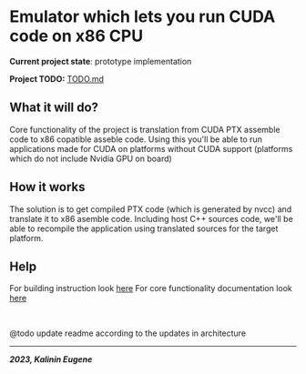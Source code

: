 # Emulator which lets you run CUDA code on x86 CPU

**Current project state**: prototype implementation

**Project TODO:** [TODO.md](./TODO.md)


## What it will do?

Core functionality of the project is translation from CUDA PTX assemble code to x86 copatible asseble code.
Using this you'll be able to run applications made for CUDA on platforms without CUDA support (platforms which do not include Nvidia GPU on board)

## How it works

The solution is to get compiled PTX code (which is generated by nvcc) and translate it to x86 asemble code. Including host C++ sources code, we'll be able to recompile the application using translated sources for the target platform.

## Help
For building instruction look [here](./docs/building/build_instruction.md)
For core functionality documentation look [here](./docs/core_functionality/base_functionality.md)

<br>

@todo update readme according to the updates in architecture

---
***2023, Kalinin Eugene***
